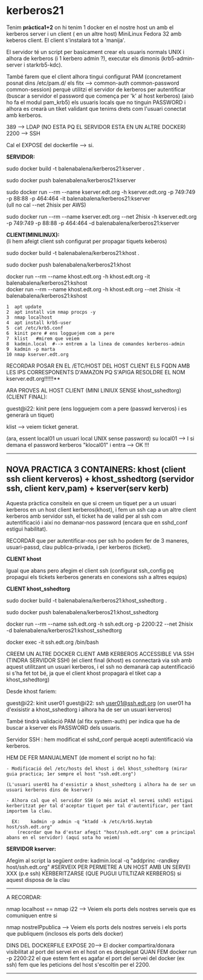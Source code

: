 # kerberos21

Tenim **pràctica1+2** on hi tenim 1 docker en el nostre host un amb el kerberos server i un client ( en un altre host) MiniLinux Fedora 32 amb keberos client. El client s'instalarà tot a 'manija'.  

El servidor té un script per basicament crear els usuaris normals UNIX i alhora de kerberos (i 1 kerbero admin ?), executar els dimonis (krb5-admin-server i starkrb5-kdc).   

També farem que el client alhora tingui configurat PAM (concretament posnat dins /etc/pam.d/ els fitx --> common-auth  common-password  common-session)
perquè utilitzi el servidor de kerberos per autentificar (buscar a servidor el password que comença per 'k' al host kerberos) (això ho fa el modul pam_krb5) els usuaris locals que no tinguin PASSWORD i alhora es crearà un tiket validant que tenims drets com l'usuari conectat amb kerberos. 
 
389 --> LDAP (NO ESTA PQ EL SERVIDOR ESTA EN UN ALTRE DOCKER)
2200 --> SSH

 
Cal el EXPOSE del dockerfile --> si. 
  
**SERVIDOR:**    

sudo docker build -t balenabalena/kerberos21:kserver .  

sudo docker push balenabalena/kerberos21:kserver  

sudo docker run --rm --name kserver.edt.org -h kserver.edt.org -p 749:749 -p 88:88 -p 464:464 -it balenabalena/kerberos21:kserver  
(ull no cal --net 2hisix per AWS) 
 
sudo docker run --rm --name kserver.edt.org --net 2hisix -h kserver.edt.org -p 749:749 -p 88:88 -p 464:464 -d balenabalena/kerberos21:kserver  



**CLIENT(MINILINUX):**  
 (li hem afeigt client ssh configurat per propagar tiquets keberos)
  
 sudo docker build -t balenabalena/kerberos21:khost . 
 
 sudo docker push balenabalena/kerberos21:khost

 docker run --rm --name khost.edt.org -h khost.edt.org -it balenabalena/kerberos21:kshost  
 docker run --rm --name khost.edt.org -h khost.edt.org --net 2hisix -it balenabalena/kerberos21:kshost

    1  apt update
    2  apt install vim nmap procps -y
    3  nmap localhost
    4  apt install krb5-user
    5  cat /etc/krb5.conf
    6  kinit pere # ens logguejem com a pere
    7  klist   #mirem que veiem
    8  kadmin.local  #--> entrem a la linea de comandes kerberos-admin
    9  kadmin -p marta
    10 nmap kserver.edt.org


RECORDAR POSAR EN EL /ETC/HOST DEL HOST CLIENT ELS FQDN AMB LES IPS CORRESPONENTS D'AMAZON PQ S'APIGA RESOLDRE EL NOM kserver.edt.org!!!!!!**  


ARA PROVES AL HOST CLIENT (MINI LINIUX SENSE khost_sshedtorg) (CLIENT FINAL):

guest@i22: kinit pere    (ens logguejem com a pere (passwd kerveros) i es generarà un tiquet)

klist --> veiem ticket generat.

(ara, essent local01 un usuari local UNIX sense password)
su local01 --> I si demana el password kerberos "klocal01" i entra --> OK !!!

---------------------------------------------------------------------------------------------------------------------------------------------
**NOVA PRACTICA 3 CONTAINERS: khost (client ssh client kerveros) + khost_sshedtorg (servidor ssh, client kerv,pam) + kserver(serv kerb)**  
---------------------------------------------------------------------------------------------------------------------------------------------

Aquesta pràctica consiteix en que si creem un tiquet per a un usuari kerberos en un host client kerberos(khost), i fem un ssh cap  a un altre client kerberos amb servidor ssh, el ticket ha de valid per al ssh com autentificació i així no demanar-nos password (encara que en sshd_conf estigui habilitat).

RECORDAR que per autentificar-nos per ssh ho podem fer de 3 maneres, usuari-passd, clau publica-privada, i per kerberos (ticket). 

**CLIENT khost**

Igual que abans pero afegim el client ssh (configurat ssh_config pq propagui els tickets kerberos generats en conexions ssh a altres equips)


**CLIENT khost_sshedtorg**

 sudo docker build -t balenabalena/kerberos21:khost_sshedtorg . 
 
 sudo docker push balenabalena/kerberos21:khost_sshedtorg

 docker run --rm --name ssh.edt.org -h ssh.edt.org -p 2200:22 --net 2hisix -d balenabalena/kerberos21:kshost_sshedtorg

 docker exec -it ssh.edt.org /bin/bash
 
CREEM UN ALTRE DOCKER CLIENT AMB KERBEROS ACCESSIBLE VIA SSH (TINDRA SERVIDOR SSH)
(el client final (khost) es connectarà via ssh amb aquest utilitzant un usuari kerberos, i el ssh no demanarà cap autentificació si s'ha fet tot bé, ja que el client khost propagarà el tiket cap a khost_sshedtorg)
      
Desde khost fariem:

   guest@i22: kinit user01 
   guest@i22: ssh user01@ssh.edt.org     (on user01 ha d'exisistir a khost_sshedtorg i alhora ha de ser un usuari kerveros)
	

També tindrà validació PAM (al fitx system-auth) per indica que ha de buscar a kserver els PASSWORD dels usuaris.

Servidor SSH : hem modificat el sshd_conf perquè acepti autentificació via kerberos.

HEM DE FER MANUALMENT (de moment el script no ho fa):

	- Modificació del /etc/hosts del khost i del khost_sshedtorg (mirar guia practica; 1er sempre el host "ssh.edt.org")
 
	(L'usuari user01 ha d'exsistir a khost_sshedtorg i alhora ha de ser un usuari kerberos dins de kserver)

	- Alhora cal que el servidor SSH (o més aviat el servei sshd) estigui kerberitzat per tal d'aceptar tiquet per tal d'autentificar, per tant importem la clau.
      
      EX:    kadmin -p admin -q "ktadd -k /etc/krb5.keytab  host/ssh.edt.org"
	    (recordar que ha d'estar afegit "host/ssh.edt.org" com a principal abans en el servidor) (aquí sota ho veiem)

**SERVIDOR kserver:**

Afegim al script la següent ordre:
kadmin.local -q "addprinc -randkey host/ssh.edt.org"    #SERVEIX PER PERMETRE A UN HOST AMB UN SERVEI XXX (p.e ssh) KERBERITZARSE (QUE PUGUI UTILTIZAR KERBEROS) si aquest disposa de la clau



-------- ------------------------ - - -- - -- - - - - -- - - - - -- - - -
A RECORDAR:

nmap localhost  == nmap i22 --> Veiem els ports dels nostres serveis que es comuniquen entre si

nmap nostreIPpublica --> Veiem els ports dels nostres serveis i els ports que publiquem (inclosos els ports dels docker)

DINS DEL DOCKERFILE EXPOSE 20--> El docker compartira/donara visibilitat al port del servei en el host on es desplegat
QUAN FEM docker run -p 2200:22 el que estem fent es agafar el port del servei del docker (ex ssh) fem que les peticions del host s'escoltin per el 2200.
 -- - - - - - -- 


 
